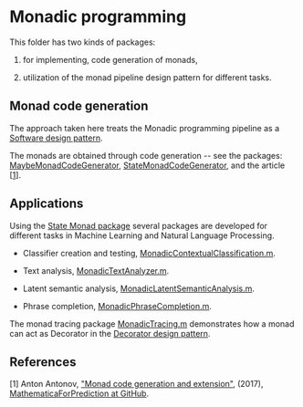 # Monadic programming


This folder has two kinds of packages:

1. for implementing, code generation of monads,

2. utilization of the monad pipeline design pattern for different tasks.


## Monad code generation

The approach taken here treats the Monadic programming pipeline as a [Software design pattern](https://en.wikipedia.org/wiki/Software_design_pattern). 

The monads are obtained through code generation -- see the packages:
[MaybeMonadCodeGenerator](https://github.com/antononcube/MathematicaForPrediction/blob/master/MonadicProgramming/MaybeMonadCodeGenerator.m),
[StateMonadCodeGenerator](https://github.com/antononcube/MathematicaForPrediction/blob/master/MonadicProgramming/StateMonadCodeGenerator.m), 
and the article \[[1](https://github.com/antononcube/MathematicaForPrediction/blob/master/MarkdownDocuments/Monad-code-generation-and-extension.md)\]. 


## Applications

Using the [State Monad package](https://github.com/antononcube/MathematicaForPrediction/blob/master/MonadicProgramming/StateMonadCodeGenerator.m)
several packages are developed for different tasks in Machine Learning and Natural Language Processing.

- Classifier creation and testing, [MonadicContextualClassification.m](https://github.com/antononcube/MathematicaForPrediction/blob/master/MonadicProgramming/MonadicContextualClassification.m). 

- Text analysis, [MonadicTextAnalyzer.m](https://github.com/antononcube/MathematicaForPrediction/blob/master/MonadicProgramming/MonadicTextAnalyzer.m).

- Latent semantic analysis, [MonadicLatentSemanticAnalysis.m](https://github.com/antononcube/MathematicaForPrediction/blob/master/MonadicProgramming/MonadicLatentSemanticAnalysis.m).

- Phrase completion, [MonadicPhraseCompletion.m](https://github.com/antononcube/MathematicaForPrediction/blob/master/MonadicProgramming/MonadicPhraseCompletion.m).


The monad tracing package [MonadicTracing.m](https://github.com/antononcube/MathematicaForPrediction/blob/master/MonadicProgramming/MonadicTracing.m)
demonstrates how a monad can act as Decorator in the [Decorator design pattern](https://en.wikipedia.org/wiki/Decorator_pattern).
 
  
## References

\[1\] Anton Antonov, ["Monad code generation and extension"](https://github.com/antononcube/MathematicaForPrediction/blob/master/MarkdownDocuments/Monad-code-generation-and-extension.md), (2017), 
[MathematicaForPrediction at GitHub](https://github.com/antononcube/).
